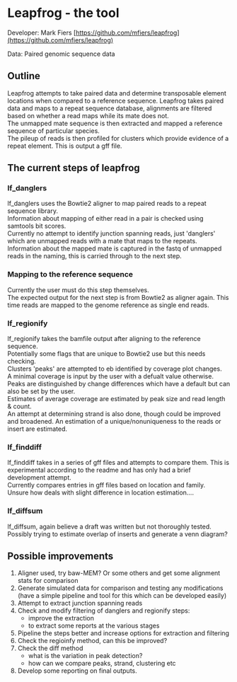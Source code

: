 # Leapfrog - the tool

Developer: Mark Fiers [https://github.com/mfiers/leapfrog](https://github.com/mfiers/leapfrog)

Data: Paired genomic sequence data

## Outline
Leapfrog attempts to take paired data and determine transposable element locations when compared to a reference sequence. Leapfrog takes paired data and maps to a repeat sequence database, alignments are filtered based on whether a read maps while its mate does not.  
The unmapped mate sequence is then extracted and mapped a reference sequence of particular species.  
The pileup of reads is then profiled for clusters which provide evidence of a repeat element. This is output a gff file.

## The current steps of leapfrog

### lf_danglers

lf_danglers uses the Bowtie2 aligner to map paired reads to a repeat sequence library.   
Information about mapping of either read in a pair is checked using samtools bit scores.   
Currently no attempt to identify junction spanning reads, just 'danglers' which are unmapped reads with a mate that maps to the repeats.   
Information about the mapped mate is captured in the fastq of unmapped reads in the naming, this is carried through to the next step.

### Mapping to the reference sequence

Currently the user must do this step themselves.  
The expected output for the next step is from Bowtie2 as aligner again. This time reads are mapped to the genome reference as single end reads.  

### lf_regionify

lf_regionify takes the bamfile output after aligning to the reference sequence.  
Potentially some flags that are unique to Bowtie2 use but this needs checking.  
Clusters 'peaks' are attempted to eb identified by coverage plot changes.   
A minimal coverage is input by the user with a defualt value otherwise.  
Peaks are distinguished by change differences which have a default but can also be set by the user.  
Estimates of average coverage are estimated by peak size and read length & count.  
An attempt at determining strand is also done, though could be improved and broadened. An estimation of a unique/nonuniqueness to the reads or insert are estimated.

### lf_finddiff 

lf_finddiff takes in a series of gff files and attempts to compare them. This is experimental according to the readme and has only had a brief development attempt.  
Currently compares entries in gff files based on location and family.  
Unsure how deals with slight difference in location estimation....

### lf_diffsum

lf_diffsum, again believe a draft was written but not thoroughly tested.  
Possibly trying to estimate overlap of inserts and generate a venn diagram?

## Possible improvements

1. Aligner used, try baw-MEM? Or some others and get some alignment stats for comparison
2. Generate simulated data for comparison and testing any modifications (have a simple pipeline and tool for this which can be developed easily)
3. Attempt to extract junction spanning reads
4. Check and modify filtering of danglers and regionify steps:
	- improve the extraction
	- to extract some reports at the various stages
5. Pipeline the steps better and increase options for extraction and filtering
6. Check the regioinfy method, can this be improved?
7. Check the diff method
	- what is the variation in peak detection?
	- how can we compare peaks, strand, clustering etc
8. Develop some reporting on final outputs.




